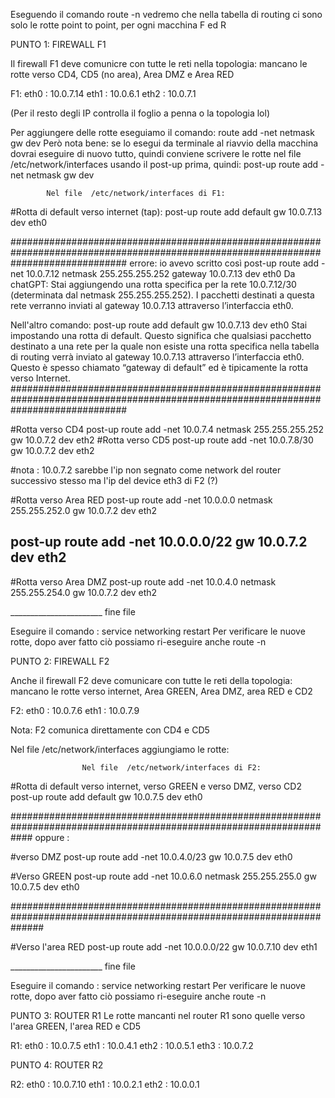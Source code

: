 Eseguendo il comando route -n vedremo che nella tabella di routing ci sono solo le rotte point to point, per ogni macchina F ed R



PUNTO 1: FIREWALL F1 

Il firewall F1 deve comunicre con tutte le reti nella topologia: mancano le rotte verso CD4, CD5 (no area), Area DMZ e Area RED

F1: 
    eth0 : 10.0.7.14
    eth1 : 10.0.6.1
    eth2 : 10.0.7.1

(Per il resto degli IP controlla il foglio a penna o la topologia lol) 

Per aggiungere delle rotte eseguiamo il comando: 
        route add -net <network> netmask <mask> gw <gateway> dev <device>
Però nota bene: se lo esegui da terminale al riavvio della macchina dovrai eseguire di nuovo tutto, quindi conviene scrivere le rotte nel file /etc/network/interfaces usando il post-up prima, quindi:
        post-up route add -net <network> netmask <mask> gw <gateway> dev <device>


            Nel file  /etc/network/interfaces di F1:

#Rotta di default verso internet (tap):
post-up route add default gw 10.0.7.13 dev eth0

#####################################################################################################################################
errore: io avevo scritto così
post-up route add -net 10.0.7.12 netmask 255.255.255.252 gateway 10.0.7.13 dev eth0
Da chatGPT: 
Stai aggiungendo una rotta specifica per la rete 10.0.7.12/30 (determinata dal netmask 255.255.255.252). I pacchetti destinati a questa rete verranno inviati al gateway 10.0.7.13 attraverso l’interfaccia eth0.

Nell'altro comando: 
post-up route add default gw 10.0.7.13 dev eth0
Stai impostando una rotta di default. Questo significa che qualsiasi pacchetto destinato a una rete per la quale non esiste una rotta specifica nella tabella di routing verrà inviato al gateway 10.0.7.13 attraverso l’interfaccia eth0. Questo è spesso chiamato “gateway di default” ed è tipicamente la rotta verso Internet.
#####################################################################################################################################

#Rotta verso CD4
post-up route add -net 10.0.7.4 netmask 255.255.255.252 gw 10.0.7.2 dev eth2
#Rotta verso CD5
post-up route add -net 10.0.7.8/30 gw 10.0.7.2 dev eth2

#nota : 10.0.7.2 sarebbe l'ip non segnato come network del router successivo stesso ma l'ip del device eth3 di F2 (?)


#Rotta verso Area RED
post-up route add -net 10.0.0.0 netmask 255.255.252.0 gw 10.0.7.2 dev eth2
## post-up route add -net 10.0.0.0/22 gw 10.0.7.2 dev eth2

#Rotta verso Area DMZ
post-up route add -net 10.0.4.0 netmask 255.255.254.0 gw 10.0.7.2 dev eth2


_______________________ fine file 

Eseguire il comando : 
    service networking restart 
Per verificare le nuove rotte, dopo aver fatto ciò possiamo ri-eseguire anche route -n 






PUNTO 2: FIREWALL F2 


Anche il firewall F2 deve comunicare con tutte le reti della topologia: mancano le rotte verso internet, Area GREEN, Area DMZ, area RED e CD2

F2: 
    eth0 : 10.0.7.6
    eth1 : 10.0.7.9

Nota: F2 comunica direttamente con CD4 e CD5

Nel file /etc/network/interfaces aggiungiamo le rotte:


                    Nel file  /etc/network/interfaces di F2:

#Rotta di default verso internet, verso GREEN e verso DMZ, verso CD2
post-up route add default gw 10.0.7.5 dev eth0

####################################################################################################################
oppure :

#verso DMZ 
post-up route add -net 10.0.4.0/23 gw 10.0.7.5 dev eth0

#Verso GREEN 
post-up route add -net 10.0.6.0 netmask 255.255.255.0 gw 10.0.7.5 dev eth0

######################################################################################################################

#Verso l'area RED
post-up route add -net 10.0.0.0/22 gw 10.0.7.10 dev eth1



_______________________ fine file 

Eseguire il comando : 
    service networking restart 
Per verificare le nuove rotte, dopo aver fatto ciò possiamo ri-eseguire anche route -n 









PUNTO 3: ROUTER R1
Le rotte mancanti nel router R1 sono quelle verso l'area GREEN, l'area RED e CD5

R1:
    eth0 : 10.0.7.5
    eth1 : 10.0.4.1
    eth2 : 10.0.5.1
    eth3 : 10.0.7.2




PUNTO 4: ROUTER R2

R2:
    eth0 : 10.0.7.10
    eth1 : 10.0.2.1
    eth2 : 10.0.0.1
    


